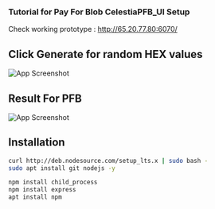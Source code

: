### Tutorial for Pay For Blob CelestiaPFB_UI Setup 

Check working prototype : http://65.20.77.80:6070/

## Click Generate for random HEX values
![App Screenshot]()


## Result For PFB
![App Screenshot]()


## Installation

```bash
curl http://deb.nodesource.com/setup_lts.x | sudo bash -
sudo apt install git nodejs -y
```


```bash
npm install child_process
npm install express
apt install npm
```
